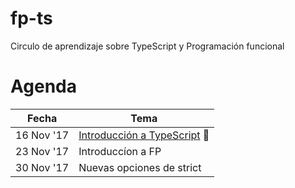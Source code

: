 # fp-ts
Circulo de aprendizaje sobre TypeScript y Programación funcional

# Agenda

| Fecha  | Tema |
| ------------- | ------------- |
| 16 Nov '17 | [Introducción a TypeScript](https://www.youtube.com/watch?v=SYybejXWP7Q) 🎥|
| 23 Nov '17 | Introduccíon a FP |
| 30 Nov '17 | Nuevas opciones de strict |
